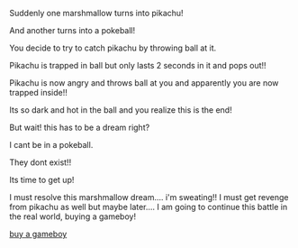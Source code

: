 Suddenly one marshmallow turns into pikachu!

And another turns into a pokeball!

You decide to try to catch pikachu by throwing ball at it.

Pikachu is trapped in ball but only lasts 2 seconds in it and pops out!!

Pikachu is now angry and throws ball at you and apparently you are now trapped inside!!

Its so dark and hot in the ball and you realize this is the end!

But wait! this has to be a dream right?

I cant be in a pokeball.

They dont exist!!

Its time to get up!

I must resolve this marshmallow dream.... i'm sweating!!
I must get revenge from pikachu as well but maybe later....
I am going to continue this battle in the real world, buying a gameboy!


[buy a gameboy](../buy-gameboy/buy-gameboy.md)


